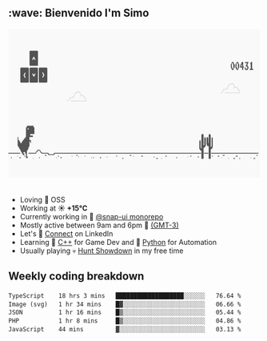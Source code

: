 <h2>:wave: <b>Bienvenido I'm Simo&nbsp;</b></h2>

<section>
  <img src="./static/banner.gif" height=300 width=1000>
</section>

<br>

<ul>
  <li>
     Loving 🤍 OSS
  </li>
  <li>
		<!--START_SECTION:weather-->
		Working at <b>☀️   +15°C</b>
		<!--END_SECTION:weather-->
  </li>
  <li>
    Currently working in 🎨&nbsp;<a href=https://github.com/snapverse/snap-ui target=_blank>@snap-ui monorepo</a>
  </li>
  <li>
    Mostly active between 9am and 6pm 🚩 <a href=https://onlinealarmkur.com/world/es target=_blank>(GMT-3)</a>
  </li>
  <li>
    Let's 🔗&nbsp;<a href=https://www.linkedin.com/in/itssimmons target=_blank>Connect</a> on LinkedIn
  </li>
  <li>
    Learning 👴&nbsp;<a href=https://images3.memedroid.com/images/UPLOADED755/65f2bce6734f6.webp target=_blank>C++</a> for Game Dev and 🐍&nbsp;<a href=https://qph.cf2.quoracdn.net/main-qimg-4472b6229cb75bf66ab531f3ebd4f975-lq target=_blank>Python</a> for Automation
  </li>
  <li>
    Usually playing 💀&nbsp;<a href=https://www.huntshowdown.com target=_blank>Hunt Showdown</a> in my free time
  </li>
</ul>

<h2><b>Weekly coding breakdown </b></h2>

<!--START_SECTION:waka-->

```txt
TypeScript    18 hrs 3 mins   ███████████████████░░░░░░   76.64 %
Image (svg)   1 hr 34 mins    █▓░░░░░░░░░░░░░░░░░░░░░░░   06.66 %
JSON          1 hr 16 mins    █▒░░░░░░░░░░░░░░░░░░░░░░░   05.44 %
PHP           1 hr 8 mins     █▒░░░░░░░░░░░░░░░░░░░░░░░   04.86 %
JavaScript    44 mins         ▓░░░░░░░░░░░░░░░░░░░░░░░░   03.13 %
```

<!--END_SECTION:waka-->
